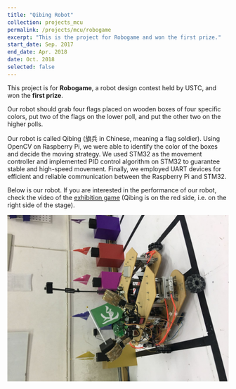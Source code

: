 ```yaml
---
title: "Qibing Robot"
collection: projects_mcu
permalink: /projects/mcu/robogame
excerpt: "This is the project for Robogame and won the first prize."
start_date: Sep. 2017
end_date: Apr. 2018
date: Oct. 2018
selected: false
---
```


This project is for **Robogame**, a robot design contest held by USTC, and won the **first prize**.

Our robot should grab four flags placed on wooden boxes of four specific colors, put two of the flags on the lower poll, and put the other two on the higher polls.

Our robot is called Qibing (旗兵 in Chinese, meaning a flag soldier). Using OpenCV on Raspberry Pi, we were able to identify the color of the boxes and decide the moving strategy. We used STM32 as the movement controller and implemented PID control algorithm on STM32 to guarantee stable and high-speed movement. Finally, we employed UART devices for efficient and reliable communication between the Raspberry Pi and STM32.

Below is our robot. If you are interested in the performance of our robot, check the video of the [exhibition game](https://youtu.be/flF1CCWiBO4) (Qibing is on the red side, i.e. on the right side of the stage).

![](/images/robogame_qibing.jpg)